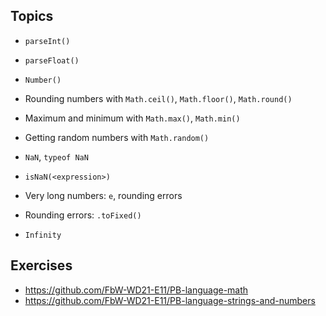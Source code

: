 ## Topics

- `parseInt()`
- `parseFloat()`
- `Number()`
- Rounding numbers with `Math.ceil()`, `Math.floor()`, `Math.round()`
- Maximum and minimum with `Math.max()`, `Math.min()`
- Getting random numbers with `Math.random()`

- `NaN`, `typeof NaN`
- `isNaN(<expression>)` 
- Very long numbers: `e`, rounding errors
- Rounding errors: `.toFixed()`
- `Infinity`

## Exercises

- https://github.com/FbW-WD21-E11/PB-language-math
- https://github.com/FbW-WD21-E11/PB-language-strings-and-numbers